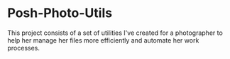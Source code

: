 # Posh-Photo-Utils

This project consists of a set of utilities I've created for a photographer to help her manage her files more efficiently and automate her work processes.
